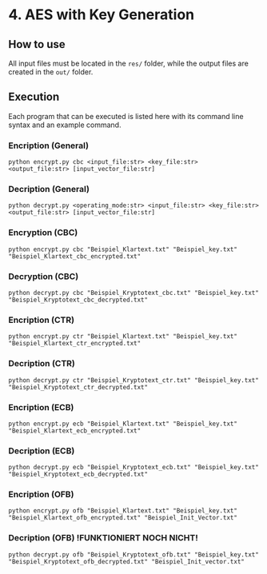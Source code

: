 # 4. AES with Key Generation

## How to use

All input files must be located in the `res/` folder, while the output files are created in the `out/` folder.

## Execution

Each program that can be executed is listed here with its command line syntax and an example command.

### Encription (General)

```shell
python encrypt.py cbc <input_file:str> <key_file:str> <output_file:str> [input_vector_file:str]
```

### Decription (General)

```shell
python decrypt.py <operating_mode:str> <input_file:str> <key_file:str> <output_file:str> [input_vector_file:str]
```

### Encryption (CBC)

```shell
python encrypt.py cbc "Beispiel_Klartext.txt" "Beispiel_key.txt" "Beispiel_Klartext_cbc_encrypted.txt"
```

### Decryption (CBC)

```shell
python decrypt.py cbc "Beispiel_Kryptotext_cbc.txt" "Beispiel_key.txt" "Beispiel_Kryptotext_cbc_decrypted.txt"
```

### Encription (CTR)

```shell
python encrypt.py ctr "Beispiel_Klartext.txt" "Beispiel_key.txt" "Beispiel_Klartext_ctr_encrypted.txt"
```

### Decription (CTR)

```shell
python decrypt.py ctr "Beispiel_Kryptotext_ctr.txt" "Beispiel_key.txt" "Beispiel_Kryptotext_ctr_decrypted.txt"
```

### Encription (ECB)

```shell
python encrypt.py ecb "Beispiel_Klartext.txt" "Beispiel_key.txt" "Beispiel_Klartext_ecb_encrypted.txt"
```

### Decription (ECB)

```shell
python decrypt.py ecb "Beispiel_Kryptotext_ecb.txt" "Beispiel_key.txt" "Beispiel_Kryptotext_ecb_decrypted.txt"
```

### Encription (OFB)

```shell
python encrypt.py ofb "Beispiel_Klartext.txt" "Beispiel_key.txt" "Beispiel_Klartext_ofb_encrypted.txt" "Beispiel_Init_Vector.txt"
```

### Decription (OFB) !FUNKTIONIERT NOCH NICHT!

```shell
python decrypt.py ofb "Beispiel_Kryptotext_ofb.txt" "Beispiel_key.txt" "Beispiel_Kryptotext_ofb_decrypted.txt" "Beispiel_Init_vector.txt"
```
